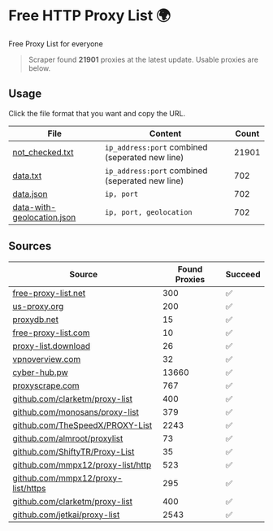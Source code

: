 
# Free HTTP Proxy List 🌍

Free Proxy List for everyone

> Scraper found **21901** proxies at the latest update. Usable proxies are below.

## Usage

Click the file format that you want and copy the URL.


|File|Content|Count|
|----|-------|-----|
|[not_checked.txt](https://raw.githubusercontent.com/yemixzy/proxy-list/main/proxy-list/not_checked.txt)|`ip_address:port` combined (seperated new line)|21901|
|[data.txt](https://raw.githubusercontent.com/yemixzy/proxy-list/main/proxy-list/data.txt)|`ip_address:port` combined (seperated new line)|702|
|[data.json](https://raw.githubusercontent.com/yemixzy/proxy-list/main/proxy-list/data.json)|`ip, port`|702|
|[data-with-geolocation.json](https://raw.githubusercontent.com/yemixzy/proxy-list/main/proxy-list/data-with-geolocation.json)|`ip, port, geolocation`|702|

## Sources

|Source|Found Proxies|Succeed|
|------|-------------|-------|
|[free-proxy-list.net](https://free-proxy-list.net)|300|✅|
|[us-proxy.org](https://www.us-proxy.org)|200|✅|
|[proxydb.net](http://proxydb.net)|15|✅|
|[free-proxy-list.com](https://free-proxy-list.com/?page=&port=&type%5B%5D=http&type%5B%5D=https&up_time=0&search=Search)|10|✅|
|[proxy-list.download](https://www.proxy-list.download/HTTP)|26|✅|
|[vpnoverview.com](https://vpnoverview.com/privacy/anonymous-browsing/free-proxy-servers)|32|✅|
|[cyber-hub.pw](https://cyber-hub.pw/statics/proxy.txt)|13660|✅|
|[proxyscrape.com](https://api.proxyscrape.com/v2/?request=displayproxies&protocol=http&timeout=10000&country=all&ssl=all&anonymity=all)|767|✅|
|[github.com/clarketm/proxy-list](https://raw.githubusercontent.com/clarketm/proxy-list/master/proxy-list-raw.txt)|400|✅|
|[github.com/monosans/proxy-list](https://raw.githubusercontent.com/monosans/proxy-list/main/proxies/http.txt)|379|✅|
|[github.com/TheSpeedX/PROXY-List](https://raw.githubusercontent.com/TheSpeedX/PROXY-List/master/http.txt)|2243|✅|
|[github.com/almroot/proxylist](https://raw.githubusercontent.com/almroot/proxylist/master/list.txt)|73|✅|
|[github.com/ShiftyTR/Proxy-List](https://raw.githubusercontent.com/ShiftyTR/Proxy-List/master/http.txt)|35|✅|
|[github.com/mmpx12/proxy-list/http](https://raw.githubusercontent.com/mmpx12/proxy-list/master/http.txt)|523|✅|
|[github.com/mmpx12/proxy-list/https](https://raw.githubusercontent.com/mmpx12/proxy-list/master/https.txt)|295|✅|
|[github.com/clarketm/proxy-list](https://raw.githubusercontent.com/clarketm/proxy-list/master/proxy-list-raw.txt)|400|✅|
|[github.com/jetkai/proxy-list](https://raw.githubusercontent.com/jetkai/proxy-list/main/online-proxies/txt/proxies.txt)|2543|✅|


